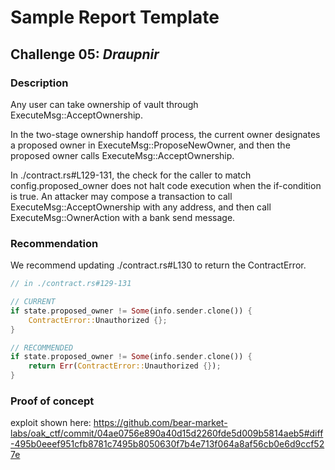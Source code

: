 # Sample Report Template

## Challenge 05: *Draupnir*

### Description

Any user can take ownership of vault through ExecuteMsg::AcceptOwnership.

In the two-stage ownership handoff process, the current owner designates a proposed owner in ExecuteMsg::ProposeNewOwner, and then the proposed owner calls ExecuteMsg::AcceptOwnership.

In ./contract.rs#L129-131, the check for the caller to match config.proposed_owner does not halt code execution when the if-condition is true. An attacker may compose a transaction to call ExecuteMsg::AcceptOwnership with any address, and then call ExecuteMsg::OwnerAction with a bank send message.

### Recommendation

We recommend updating ./contract.rs#L130 to return the ContractError.

```rust
// in ./contract.rs#129-131

// CURRENT
if state.proposed_owner != Some(info.sender.clone()) {
    ContractError::Unauthorized {};
}

// RECOMMENDED
if state.proposed_owner != Some(info.sender.clone()) {
    return Err(ContractError::Unauthorized {});
}
```

### Proof of concept

exploit shown here: https://github.com/bear-market-labs/oak_ctf/commit/04ae0756e890a40d15d2260fde5d009b5814aeb5#diff-495b0eeef951cfb8781c7495b8050630f7b4e713f064a8af56cb0e6d9ccf527e

```rust

```

